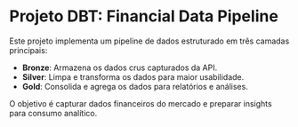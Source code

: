 # Projeto DBT: Financial Data Pipeline

Este projeto implementa um pipeline de dados estruturado em três camadas principais:
- **Bronze**: Armazena os dados crus capturados da API.
- **Silver**: Limpa e transforma os dados para maior usabilidade.
- **Gold**: Consolida e agrega os dados para relatórios e análises.

O objetivo é capturar dados financeiros do mercado e preparar insights para consumo analítico.
